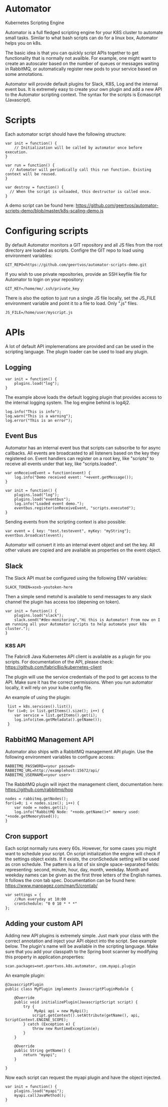 # Automator
Kubernetes Scripting Engine

Automator is a full fledged scripting engine for your K8S cluster to automate small tasks. Similar to what bash scripts can do for a linux box, Automator helps you on k8s. 

The basic idea is that you can quickly script APIs together to get functionality that is normally not availble. For example, one might want to create an autoscaler based on the number of queues or messages waiting in RabbitMQ, or automatically register new pods to your service based on some annotations. 

Automator will provide default plugins for Slack, K8S, Log and the internal event bus. It is extremely easy to create your own plugin and add a new API to the Automator scripting context. The syntax for the scripts is Ecmascript (Javascript).

# Scripts
Each automator script should have the following structure:
```
var init = function() {
    // Initialization will be called by automator once before execution.
}

var run = function() {
  // Automator will periodically call this run function. Existing context will be reused.
}

var destroy = function() {
  // When the script is unloaded, this destructor is called once.
}
```
A demo script can be found here: https://github.com/geertvos/automator-scripts-demo/blob/master/k8s-scaling-demo.js

# Configuring scripts #
By default Automator monitors a GIT repository and all JS files from the root directory are loaded as scripts. Configre the GIT repo to load using environment variables:
```
GIT_REPO=https://github.com/geertvos/automator-scripts-demo.git
```
If you wish to use private repositories, provide an SSH keyfile file for Automator to login on your repository:
```
GIT_KEY=/home/me/.ssh/private_key
```
There is also the option to just run a single JS file locally, set the JS_FILE environment variable and point it to a file to load. Only ".js" files.
```
JS_FILE=/home/user/myscript.js
```

# APIs #
A lot of default API implemenations are provided and can be used in the scripting language. The plugin loader can be used to load any plugin.

## Logging ##
```
var init = function() {
    plugins.load("log");
}
```

The example above loads the default logging plugin that provides access to the internal logging system. The log engine behind is log4j2.
```
log.info("This is info");
log.warn("This is a warning");
log.error("This is an error");
```

## Event Bus ##
Automator has an internal event bus that scripts can subscribe to for async callbacks. All events are broadcasted to all listeners based on the key they registered on. Event handlers can register on a root key, like "scripts" to receive all events under that key, like "scripts.loaded".
```
var onReceiveEvent = function(event) {
    log.info("Demo received event: "+event.getMessage());
}

var init = function() {
    plugins.load("log");
    plugins.load("eventbus");
    log.info("Loaded event demo.");
    eventbus.register(onReceiveEvent, "scripts.executed");
}
```

Sending events from the scripting context is also possible:
```
var event = { key: "test.testevent", myKey: "myString"};
eventbus.broadcast(event);
```
Automator will convert it into an internal event object and set the key. All other values are copied and are available as properties on the event object.

## Slack ##
The Slack API must be configured using the following ENV variables:
```
SLACK_TOKEN=xoxb-youtoken-here
```
Then a simple send metohd is available to send messages to any slack channel the plugin has access too (depening on token).
```
var init = function() {
    plugins.load("slack");
    slack.send("#dev-monitoring","Hi this is Automator! From now on I am running all your Automator scripts to help automate your k8s cluster.");
}
```

### K8S API ###
The Fabric8 Java Kubernetes API client is available as a plugin for you scripts. For documentation of the API, please check: https://github.com/fabric8io/kubernetes-client
  
The plugin will use the service credentials of the pod to get access to the API. Make sure it has the correct permissions. When you run automator locally, it will rely on your kube config file.

An example of using the plugin:
```
 list = k8s.services().list();
 for (i=0; i< list.getItems().size(); i++) {
    var service = list.getItems().get(i);
    log.info(item.getMetadata().getName());
 }
```

## RabbitMQ Management API ##
Automator also ships with a RabbitMQ management API plugin. 
Use the following environment variables to configure access:
```
RABBITMQ_PASSWORD=<your passwd>
RABBITMQ_URL=http://examplehost:15672/api/
RABBITMQ_USERNAME=<your user>
```
The RabbitMQ plugin will inject the management client, documentation here: https://github.com/rabbitmq/hop
```
nodes = rabbitmq.getNodes();
for(i=0; i < nodes.size(); i++) {
    var node = nodes.get(i);
    log.info("RabbitMQ Node: "+node.getName()+" memory used: "+node.getMemoryUsed());
}
```

## Cron support ##
Each script normally runs every 60s. However, for some cases you might want to schedule your script. On script initialization the engine will check if the settings object exists. If it exists, the cronSchedule setting will be used as cron schedule. The pattern is a list of six single space-separated fields: representing: second, minute, hour, day, month, weekday. Month and weekday names can be given as the first three letters of the English names. It follows the cron tab spec. Documentation can be found here: https://www.manpagez.com/man/5/crontab/

```
var settings = {
    //Run everyday at 10:00
    cronSchedule: "0 0 10 * * *"
};
```

## Adding your custom API ##
Adding new API plugins is extremely simple. Just mark your class with the correct annotation and inject your API object into the script. See example below. The plugin's name will be available in the scripting language. Make sure that you add your classpath to the Spring boot scanner by modifying this property in application.properties:
```
scan.packages=net.geertvos.k8s.automator, com.myapi.plugin
```

An example plugin:
```
@JavascriptPlugin
public class MyPlugin implements JavascriptPluginModule {

    @Override
    public void initializePlugin(JavascriptScript script) {
        try {
             MyApi api = new MyApi();
            script.getContext().setAttribute(getName(), api, ScriptContext.ENGINE_SCOPE);
        } catch (Exception e) {
            throw new RuntimeException(e);
        }
    }

    @Override
    public String getName() {
        return "myapi";
    }

}
```

Now each script can request the myapi plugin and have the object injected. 

```
var init = function() {
    plugins.load("myapi");
    myapi.callJavaMethod();
}
```
